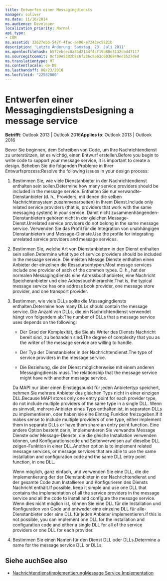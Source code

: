 ```yaml
---
title: Entwerfen einer Messagingdiensts
manager: soliver
ms.date: 11/16/2014
ms.audience: Developer
localization_priority: Normal
api_type:
- COM
ms.assetid: 32627ebb-547f-4fac-a406-e7243ec5521b
description: 'Letzte Änderung: Samstag, 23. Juli 2011'
ms.openlocfilehash: b572ebcec0a33d2134f4cf19b88e3132cbd47117
ms.sourcegitcommit: 0cf39e5382b8c6f236c8a63c6036849ed3527ded
ms.translationtype: MT
ms.contentlocale: de-DE
ms.lasthandoff: 08/23/2018
ms.locfileid: "22582000"
---
```

# <a name="designing-a-message-service"></a><span data-ttu-id="ac150-103">Entwerfen einer Messagingdiensts</span><span class="sxs-lookup"><span data-stu-id="ac150-103">Designing a message service</span></span>

<span data-ttu-id="ac150-104">**Betrifft**: Outlook 2013 | Outlook 2016</span><span class="sxs-lookup"><span data-stu-id="ac150-104">**Applies to**: Outlook 2013 | Outlook 2016</span></span> 
  
<span data-ttu-id="ac150-105">Bevor Sie beginnen, dem Schreiben von Code, um Ihre Nachrichtendienst zu unterstützen, ist es wichtig, einen Entwurf erstellen.</span><span class="sxs-lookup"><span data-stu-id="ac150-105">Before you begin to write code to support your message service, it is important to create a design.</span></span> <span data-ttu-id="ac150-106">Beheben Sie die folgenden Probleme in Ihrer Entwurfsprozess:</span><span class="sxs-lookup"><span data-stu-id="ac150-106">Resolve the following issues in your design process:</span></span>
  
1. <span data-ttu-id="ac150-107">Bestimmen Sie, wie viele Dienstanbieter in der Nachrichtendienst enthalten sein sollen.</span><span class="sxs-lookup"><span data-stu-id="ac150-107">Determine how many service providers should be included in the message service.</span></span> <span data-ttu-id="ac150-108">Enthalten Sie nur verwandte-Dienstanbieter (d. h., Providers, mit denen die selben Nachrichtensystem zusammenarbeiten) in Ihrem Dienst.</span><span class="sxs-lookup"><span data-stu-id="ac150-108">Include only related service providers (that is, providers that work with the same messaging system) in your service.</span></span> <span data-ttu-id="ac150-109">Damit nicht zusammenhängenden-Dienstanbietern gehören nicht in der gleichen Message-Dienst.</span><span class="sxs-lookup"><span data-stu-id="ac150-109">Unrelated service providers do not belong in the same message service.</span></span> <span data-ttu-id="ac150-110">Verwenden Sie das Profil für die Integration von unabhängigen Dienstanbietern und Message-Dienste.</span><span class="sxs-lookup"><span data-stu-id="ac150-110">Use the profile for integrating unrelated service providers and message services.</span></span>
    
2. <span data-ttu-id="ac150-111">Bestimmen Sie, welche Art von Dienstanbietern in den Dienst enthalten sein sollen.</span><span class="sxs-lookup"><span data-stu-id="ac150-111">Determine what type of service providers should be included in the message service.</span></span> <span data-ttu-id="ac150-112">Die meisten Messge Dienste enthalten einen Anbieter der einzelnen die Ressourcentypen.</span><span class="sxs-lookup"><span data-stu-id="ac150-112">Most messge services include one provider of each of the common types.</span></span> <span data-ttu-id="ac150-113">D. h., hat der normalen Messagingdiensts eine Adressbuchanbieter, eine Nachricht Speicheranbieter und eine Adressbuchhierarchie.</span><span class="sxs-lookup"><span data-stu-id="ac150-113">That is, the typical message service has one address book provider, one message store provider, and one transport provider.</span></span>
    
3. <span data-ttu-id="ac150-114">Bestimmen, wie viele DLLs sollte die Messagingdiensts enthalten.</span><span class="sxs-lookup"><span data-stu-id="ac150-114">Determine how many DLLs should contain the message service.</span></span> <span data-ttu-id="ac150-115">Die Anzahl von DLLs, die ein Nachrichtendienst verwendet hängt von folgendem ab:</span><span class="sxs-lookup"><span data-stu-id="ac150-115">The number of DLLs that a message service uses depends on the following:</span></span>
    
   - <span data-ttu-id="ac150-116">Der Grad der Komplexität, die Sie als Writer des Diensts Nachricht bereit sind, zu behandeln sind.</span><span class="sxs-lookup"><span data-stu-id="ac150-116">The degree of complexity that you as the writer of the message service are willing to handle.</span></span>
    
   - <span data-ttu-id="ac150-117">Der Typ der Dienstanbieter in der Nachrichtendienst.</span><span class="sxs-lookup"><span data-stu-id="ac150-117">The type of service providers in the message service.</span></span>
    
   - <span data-ttu-id="ac150-118">Die Beziehung, die der Dienst möglicherweise mit einem anderen Messagingdiensts muss.</span><span class="sxs-lookup"><span data-stu-id="ac150-118">The relationship that the message service might have with another message service.</span></span>
    
   <span data-ttu-id="ac150-119">Da MAPI nur über einen Einstiegspunkt für jeden Anbietertyp speichert, nehmen Sie mehrere Anbieter des gleichen Typs nicht in einer einzigen DLL.</span><span class="sxs-lookup"><span data-stu-id="ac150-119">Because MAPI stores only one entry point for each provider type, do not include multiple providers of the same type in a single DLL.</span></span> <span data-ttu-id="ac150-120">Wenn es sinnvoll, mehrere Anbieter eines Typs enthalten ist, in separaten DLLs zu implementieren, oder haben sie eine Eintrag Funktion freizugeben.</span><span class="sxs-lookup"><span data-stu-id="ac150-120">If it makes sense to include multiple providers of one type, either implement them in separate DLLs or have them share an entry point function.</span></span> <span data-ttu-id="ac150-121">Eine andere Option besteht darin, implementieren Sie verwandte Message Dienste oder Message-Dienste, die die gleiche Installation verwenden können, und Konfigurationscode und Seitenverweisen auf dieselbe DLL zeigen-Funktion in einer DLL.</span><span class="sxs-lookup"><span data-stu-id="ac150-121">Another option is to implement related message services, or message services that are able to use the same installation and configuration code and the same DLL entry point function, in one DLL.</span></span>
    
   <span data-ttu-id="ac150-122">Wenn möglich, ganz einfach, und verwenden Sie eine DLL, die die Implementierung der der Dienstanbieter in der Nachrichtendienst und der gesamte Code zum Installieren und Konfigurieren des Diensts Nachricht enthält.</span><span class="sxs-lookup"><span data-stu-id="ac150-122">If possible, keep it simple and use one DLL that contains the implementation of all the service providers in the message service and all the code to install and configure the message service.</span></span> <span data-ttu-id="ac150-123">Wenn dies nicht möglich ist, können Sie eine DLL für die Installation und Konfiguration von Code und entweder eine einzelne DLL für alle-Dienstanbieter oder eine DLL für jeden Anbieter implementieren.</span><span class="sxs-lookup"><span data-stu-id="ac150-123">If this is not possible, you can implement one DLL for the installation and configuration code and either a single DLL for all of the service providers or one DLL for each provider.</span></span>
    
4. <span data-ttu-id="ac150-124">Bestimmen Sie einen Namen für den Dienst DLL oder DLLs.</span><span class="sxs-lookup"><span data-stu-id="ac150-124">Determine a name for the message service DLL or DLLs.</span></span> 
    
## <a name="see-also"></a><span data-ttu-id="ac150-125">Siehe auch</span><span class="sxs-lookup"><span data-stu-id="ac150-125">See also</span></span>

- [<span data-ttu-id="ac150-126">Nachrichtendienstimplementierung</span><span class="sxs-lookup"><span data-stu-id="ac150-126">Message Service Implementation</span></span>](message-service-implementation.md)


